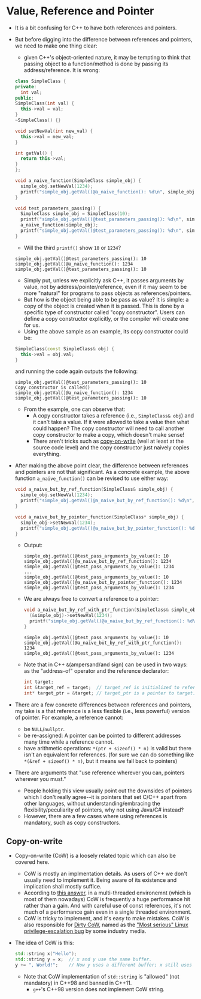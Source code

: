 # Value, Reference and Pointer

* It is a bit confusing for C++ to have both references and pointers.

* But before digging into the difference between references and pointers, we need to make one thing clear:
  * given C++'s object-oriented nature, it may be tempting to think that passing object to a function/method is done
  by passing its address/reference. It is wrong:
  ```C++
  class SimpleClass {
  private:
    int val;
  public:
  SimpleClass(int val) {
    this->val = val;  
  }
  ~SimpleClass() {}

  void setNewVal(int new_val) {
    this->val = new_val;
  }

  int getVal() {
    return this->val;
  }
  };

  void a_naive_function(SimpleClass simple_obj) {
    simple_obj.setNewVal(1234);
    printf("simple_obj.getVal()@a_naive_function(): %d\n", simple_obj.getVal());
  }

  void test_parameters_passing() {
    SimpleClass simple_obj = SimpleClass(10);
    printf("simple_obj.getVal()@test_parameters_passing(): %d\n", simple_obj.getVal());
    a_naive_function(simple_obj);
    printf("simple_obj.getVal()@test_parameters_passing(): %d\n", simple_obj.getVal());
  }
  ```
  * Will the third `printf()` show `10` or `1234`?
  ```
  simple_obj.getVal()@test_parameters_passing(): 10
  simple_obj.getVal()@a_naive_function(): 1234
  simple_obj.getVal()@test_parameters_passing(): 10
  ```
  * Simply put, unless we explicitly ask C++, it passes arguments by value, not by address/pointer/reference, even if
  it may seem to be more "natural" for programs to pass objects as references/pointers.
  * But how is the object being able to be pass as value? It is simple: a copy of the object is created when it is 
  passed. This is done by a specific type of constructor called "copy constructor". Users can define a copy
  constructor explicitly, or the compiler will create one for us.
  * Using the above sample as an example, its copy constructor could be:
  ```C++
  SimpleClass(const SimpleClass& obj) {
    this->val = obj.val;
  }
  ```
  and running the code again outputs the following:
  ```
  simple_obj.getVal()@test_parameters_passing(): 10
  Copy constructor is called()
  simple_obj.getVal()@a_naive_function(): 1234
  simple_obj.getVal()@test_parameters_passing(): 10
  ```
  * From the example, one can observe that:
    * A copy constructor takes a reference (i.e., `SimpleClass& obj`) and it can't take a value. If it were
    allowed to take a value then what could happen? The copy constructor will need to call another copy constructor to
    make a copy, which doesn't make sense!
    * There aren't tricks such as [copy-on-write](#copy-on-write) (well at least at the source code level) and the copy constructor
    just naively copies everything.

* After making the above point clear, the difference between references and pointers are not that significant. As
a concrete example, the above function `a_naive_function()` can be revised to use either way:
  ```C++
  void a_naive_but_by_ref_function(SimpleClass& simple_obj) {
    simple_obj.setNewVal(1234);
    printf("simple_obj.getVal()@a_naive_but_by_ref_function(): %d\n", simple_obj.getVal());
  }

  void a_naive_but_by_pointer_function(SimpleClass* simple_obj) {
    simple_obj->setNewVal(1234);
    printf("simple_obj.getVal()@a_naive_but_by_pointer_function(): %d\n", simple_obj->getVal());
  }
  ```
  * Output:
    ```
    simple_obj.getVal()@test_pass_arguments_by_value(): 10
    simple_obj.getVal()@a_naive_but_by_ref_function(): 1234
    simple_obj.getVal()@test_pass_arguments_by_value(): 1234
    ...
    simple_obj.getVal()@test_pass_arguments_by_value(): 10
    simple_obj.getVal()@a_naive_but_by_pointer_function(): 1234
    simple_obj.getVal()@test_pass_arguments_by_value(): 1234
    ```
  * We are always free to convert a reference to a pointer:
    ```C++
    void a_naive_but_by_ref_with_ptr_function(SimpleClass& simple_obj) {
      (&simple_obj)->setNewVal(1234);
      printf("simple_obj.getVal()@a_naive_but_by_ref_function(): %d\n", (&simple_obj)->getVal());
    }
    ```
    ```
    simple_obj.getVal()@test_pass_arguments_by_value(): 10
    simple_obj.getVal()@a_naive_but_by_ref_with_ptr_function(): 1234
    simple_obj.getVal()@test_pass_arguments_by_value(): 1234
    ```
  * Note that in C++ `&`(ampersand/and sign) can be used in two ways: as the "address-of" operator and the reference declarator:
    ```C++
    int target;
    int &target_ref = target;  // target_ref is initialized to refer to target. That is, it is a reference to target.
    int* target_ptr = &target; // target_ptr is a pointer to target. That is, target_ptr stores the address of target.
    ````

* There are a few concrete differences between references and pointers, my take is a that reference is a less
flexible (i.e., less powerful) version of pointer. For example, a reference cannot:
  * be `NULL`/`nullptr`.
  * be re-assigned: A pointer can be pointed to different addresses many time while a reference cannot.
  * have arithmetic operations: `*(ptr + sizeof() * n)` is valid but there isn't an equivalent for references.
  (for sure we can do something like `*(&ref + sizeof() * n)`, but it means we fall back to pointers)


* There are arguments that "use reference wherever you can, pointers wherever you must."
  * People holding this view usually point out the downsides of pointers which I don't really agree--it is pointers
  that set C/C++ apart from other languages, without understanding/embracing the flexibility/peculiarity of
  pointers, why not using Java/C# instead?
  * However, there are a few cases where using references is mandatory, such as copy constructors.

## Copy-on-write

* Copy-on-write (CoW) is a loosely related topic which can also be covered here.
  * CoW is mostly an implmentation details. As users of C++ we don't usually need to implement it. Being
  aware of its existence and implication shall mostly suffice.
  * According to [this answer](https://stackoverflow.com/questions/1649028/how-to-implement-copy-on-write), in a
  multi-threaded environemnt (which is most of them nowadays) CoW is frequently a huge performance hit rather
  than a gain. And with careful use of const references, it's not much of a performance
  gain even in a single threaded environment.
  * CoW is tricky to implement, and it's easy to make mistakes. CoW is also responsible for
  [Dirty CoW](https://en.wikipedia.org/wiki/Dirty_COW), named as the
  ["Most serious" Linux privilege-escalation bug](https://arstechnica.com/information-technology/2016/10/most-serious-linux-privilege-escalation-bug-ever-is-under-active-exploit/)
  by some industry media.

* The idea of CoW is this:
  ```C++
  std::string x("Hello");
  std::string y = x;  // x and y use the same buffer.
  y += ", World!";    // Now y uses a different buffer; x still uses the same old buffer.
  ```
  * Note that CoW implementation of `std::string` is "allowed" (not mandatory) in C++98 and banned in C++11.
    * `g++`'s C++98 version does not implement CoW string.
